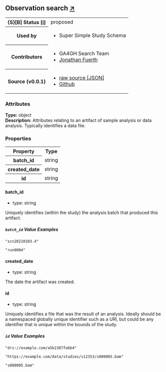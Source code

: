 
<div id="schema-header-title">
  <h2>Observation <span id="schema-header-title-project">search <a href="https://github.com/ga4gh-schemablocks/playground" target="_BLANK">&nearr;</a></span> </h2>
</div>

<table id="schema-header-table">
  <tr>
    <th>{S}[B] Status <a href="https://schemablocks.org/about/sb-status-levels.html">[i]</a></th>
    <td><div id="schema-header-status">proposed</div></td>
  </tr>

  <tr>
    <th>Used by</th>
    <td>
      <ul>
<li>Super Simple Study Schema</li>
      </ul>
    </td>
  </tr>

<!--more-->

  <tr>
    <th>Contributors</th>
    <td>
      <ul>
<li>GA4GH Search Team</li>
<li><a href="https://orcid.org/0000-0001-9135-2164">Jonathan Fuerth</a></li>
      </ul>
    </td>
  </tr>
  <tr>
    <th>Source (v0.0.1)</th>
    <td>
      <ul>
        <li><a href="current/AnalysisArtifact.json" target="_BLANK">raw source [JSON]</a></li>
        <li><a href="https://github.com/ga4gh-schemablocks/playground/blob/master/schemas/AnalysisArtifact.yaml" target="_BLANK">Github</a></li>
      </ul>
    </td>
  </tr>
</table>

<div id="schema-attributes-title">
  <h3>Attributes</h3>
</div>

  
__Type:__ object  
__Description:__ Attributes relating to an artifact of sample analysis or data analysis. Typically identifies a data file.

### Properties

<table id="schema-properties-table">
  <tr>
    <th>Property</th>
    <th>Type</th>
  </tr>
  <tr>
    <th>batch_id</th>
    <td>string</td>
  </tr>
  <tr>
    <th>created_date</th>
    <td>string</td>
  </tr>
  <tr>
    <th>id</th>
    <td>string</td>
  </tr>

</table>


#### batch_id

* type: string

Uniquely identifies (within the study) the analysis batch that produced this artifact.


##### `batch_id` Value Examples  

```
"scn20210103.4"
```
```
"run0004"
```

#### created_date

* type: string

The date the artifact was created.



#### id

* type: string

Uniquely identifies a file that was the result of an analysis. Ideally should be a namespaced globally unique
identifier such as a URI, but could be any identifier that is unique within the bounds of the study.


##### `id` Value Examples  

```
"drs://example.com/a5b2387fabb4"
```
```
"https://example.com/data/studies/s12353/s000005.bam"
```
```
"s000005.bam"
```

